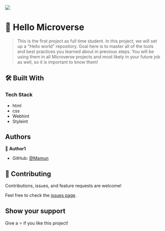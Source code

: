 ![](https://img.shields.io/badge/Microverse-blueviolet)

<!-- PROJECT DESCRIPTION -->
# 📖 Hello Microverse <a name="about-project"></a>
> This is the first project as full time student.
> In this project, we will set up a "Hello world" repository. Goal here is to master all of the tools and best practices you learned about in previous steps. 
> You will be using them in all Microverse projects and most likely in your future job as well, so it is important to know them!

## 🛠 Built With <a name="built-with"></a>
### Tech Stack <a name="tech-stack"></a>
- html
- css
- Webhint
- Styleint

## Authors

👤 **Author1**

- GitHub: [@Mamun](https://github.com/dev-mamun)

## 🤝 Contributing

Contributions, issues, and feature requests are welcome!

Feel free to check the [issues page](../../issues/).

## Show your support

Give a ⭐️ if you like this project!




